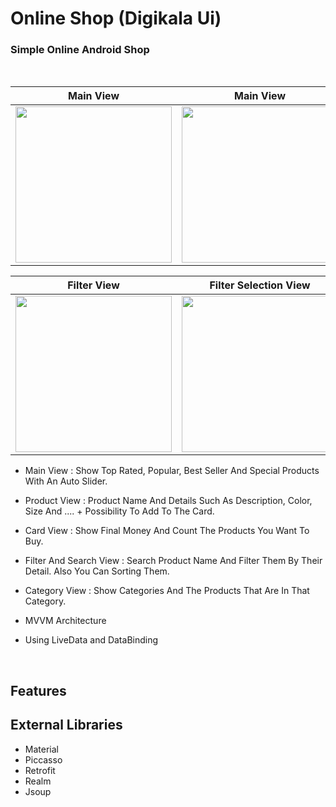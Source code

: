 # Online Shop (Digikala Ui)

### Simple Online Android Shop
<br>

| Main View | Main View | Product View |
|--|--|--|
| <img src="http://bayanbox.ir/download/7063447022322088354/Screenshot-1578397393.png" width=250px> | <img src="http://bayanbox.ir/download/3821864671374221911/Screenshot-1578397416.png" width=250px> | <img src="http://bayanbox.ir/download/6767551970765777325/Screenshot-1578397411.png" width=250px> |

| Filter View | Filter Selection View | Card View |
|--|--|--|
| <img src="http://bayanbox.ir/download/5131366637189830810/Screenshot-1578397463.png" width=250px> | <img src="http://bayanbox.ir/download/218147629852481318/Screenshot-1578397452.png" width=250px> | <img src="http://bayanbox.ir/download/7308403953659930390/Screenshot-1578397421.png" width=250px> |


 - Main View :  Show Top Rated, Popular, Best Seller And Special Products With An Auto Slider.
 - Product View :  Product Name And Details Such As Description, Color, Size And .... + Possibility To Add To The Card.
 - Card View :  Show Final Money And Count The Products You Want To Buy.
 - Filter And Search View : Search Product Name And Filter Them By Their Detail. Also You Can Sorting Them.
 - Category View : Show Categories And The Products That Are In That Category.
 
 - MVVM Architecture
 - Using LiveData and DataBinding

<br>

 ## Features
 
 ## External Libraries
 - Material
 - Piccasso
 - Retrofit
 - Realm
 - Jsoup
